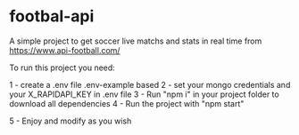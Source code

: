 # footbal-api

A simple project to get soccer live matchs and stats in real time from https://www.api-football.com/

To run this project you need:

1 - create a .env file .env-example based
2 - set your mongo credentials and your X_RAPIDAPI_KEY in .env file
3 - Run "npm i" in your project folder to download all dependencies 
4 - Run the project with "npm start"


5 - Enjoy and modify as you wish
